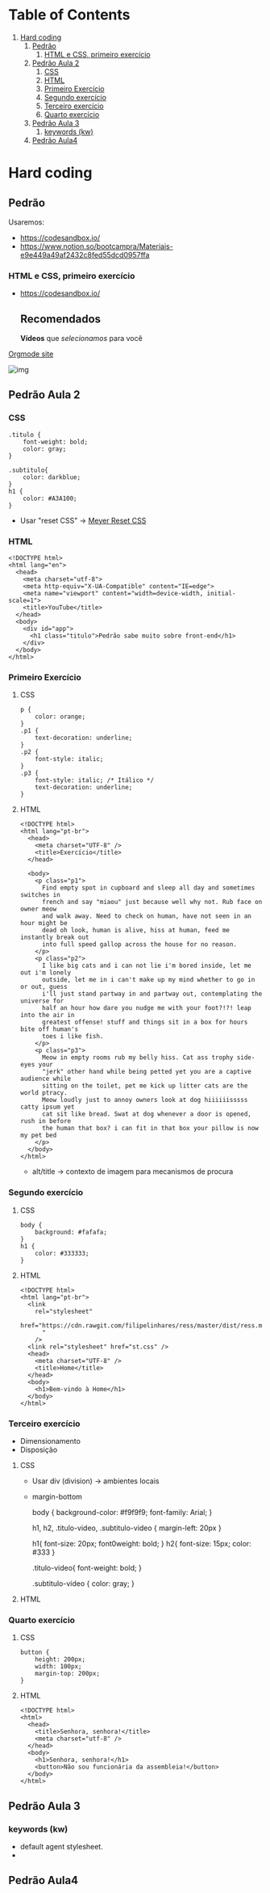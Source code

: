 
# Table of Contents

1.  [Hard coding](#org3bc74a5)
    1.  [Pedrão](#orga082b5a)
        1.  [HTML e CSS, primeiro exercício](#orgedb5535)
    2.  [Pedrão Aula 2](#orgabab554)
        1.  [CSS](#org6972b51)
        2.  [HTML](#org625e808)
        3.  [Primeiro Exercício](#orgd82ddbb)
        4.  [Segundo exercício](#org0bd35aa)
        5.  [Terceiro exercício](#org72c5f6e)
        6.  [Quarto exercício](#orgd20b598)
    3.  [Pedrão Aula 3](#org5bb1402)
        1.  [keywords (kw)](#org39236a7)
    4.  [Pedrão Aula4](#orgd7c086e)



<a id="org3bc74a5"></a>

# Hard coding


<a id="orga082b5a"></a>

## Pedrão

Usaremos:

-   <https://codesandbox.io/>
-   <https://www.notion.so/bootcampra/Materiais-e9e449a49af2432c8fed55dcd0957ffa>


<a id="orgedb5535"></a>

### HTML e CSS, primeiro exercício

-   <https://codesandbox.io/>

    <!DOCTYPE html>
    <html lang="pt-br">
      <head>
        <meta charset="UTF-8">
        <meta name="viewport" content="width=device-width, initial-scale=1">
        <link href="css/style.css" rel="stylesheet" type="text/css">
        <link rel="icon" href="https://clojurescript.org/images/cljs-logo-icon-32.png">
      </head>
      <body>
        <div id="app">
          <h2>Recomendados</h2>
          <p><strong>Vídeos</strong> que <em>selecionamos</em> para você</p>
        </div>
        <script src="js/compiled/globo.js" type="text/javascript"></script>
      </body>
    </html>

[Orgmode site](https://orgmode.org)

![img](/home/buddhilw/PP/Org/Bootcamp/Resources/PrimeiraSemana/Orgmode.jpg)


<a id="orgabab554"></a>

## Pedrão Aula 2


<a id="org6972b51"></a>

### CSS

    .titulo {
        font-weight: bold;
        color: gray;
    }
    
    .subtitulo{
        color: darkblue;
    }
    h1 {
        color: #A3A100;
    }

-   Usar "reset CSS" -> [Meyer Reset CSS](https://meyerweb.com/eric/tools/css/reset/)


<a id="org625e808"></a>

### HTML

    <!DOCTYPE html>
    <html lang="en">
      <head>
        <meta charset="utf-8">
        <meta http-equiv="X-UA-Compatible" content="IE=edge">
        <meta name="viewport" content="width=device-width, initial-scale=1">
        <title>YouTube</title>
      </head>
      <body>
        <div id="app">
          <h1 class="titulo">Pedrão sabe muito sobre front-end</h1>
        </div>
      </body>
    </html>


<a id="orgd82ddbb"></a>

### Primeiro Exercício

1.  CSS

        p {
            color: orange;
        }
        .p1 {
            text-decoration: underline;
        }
        .p2 {
            font-style: italic;
        }
        .p3 {
            font-style: italic; /* Itálico */
            text-decoration: underline;
        }

2.  HTML

        <!DOCTYPE html>
        <html lang="pt-br">
          <head>
            <meta charset="UTF-8" />
            <title>Exercício</title>
          </head>
        
          <body>
            <p class="p1">
              Find empty spot in cupboard and sleep all day and sometimes switches in
              french and say "miaou" just because well why not. Rub face on owner meow
              and walk away. Need to check on human, have not seen in an hour might be
              dead oh look, human is alive, hiss at human, feed me instantly break out
              into full speed gallop across the house for no reason.
            </p>
            <p class="p2">
              I like big cats and i can not lie i'm bored inside, let me out i'm lonely
              outside, let me in i can't make up my mind whether to go in or out, guess
              i'll just stand partway in and partway out, contemplating the universe for
              half an hour how dare you nudge me with your foot?!?! leap into the air in
              greatest offense! stuff and things sit in a box for hours bite off human's
              toes i like fish.
            </p>
            <p class="p3">
              Meow in empty rooms rub my belly hiss. Cat ass trophy side-eyes your
              "jerk" other hand while being petted yet you are a captive audience while
              sitting on the toilet, pet me kick up litter cats are the world ptracy.
              Meow loudly just to annoy owners look at dog hiiiiiisssss catty ipsum yet
              cat sit like bread. Swat at dog whenever a door is opened, rush in before
              the human that box? i can fit in that box your pillow is now my pet bed
            </p>
          </body>
        </html>
    
    -   alt/title -> contexto de imagem para mecanismos de procura


<a id="org0bd35aa"></a>

### Segundo exercício

1.  CSS

        body {
            background: #fafafa;
        }
        h1 {
            color: #333333;
        }

2.  HTML

        <!DOCTYPE html>
        <html lang="pt-br">
          <link
            rel="stylesheet"
            href="https://cdn.rawgit.com/filipelinhares/ress/master/dist/ress.min.css
        	  "
            />
          <link rel="stylesheet" href="st.css" />
          <head>
            <meta charset="UTF-8" />
            <title>Home</title>
          </head>
          <body>
            <h1>Bem-vindo à Home</h1>
          </body>
        </html>


<a id="org72c5f6e"></a>

### Terceiro exercício

-   Dimensionamento
-   Disposição

1.  CSS

    -   Usar div (division) -> ambientes locais
    -   margin-bottom
    
        body {
            background-color: #f9f9f9;
            font-family: Arial;
        }
        
        h1, h2, .titulo-video, .subtitulo-video	{
            margin-left: 20px
        }
        
        h1{
            font-size: 20px;
            font0weight: bold;
        }
        h2{
            font-size: 15px;
            color: #333
        }
        
        .titulo-video{
            font-weight: bold;
        }
        
        .subtitulo-video {
            color: gray;
        }

2.  HTML


<a id="orgd20b598"></a>

### Quarto exercício

1.  CSS

        button {
            height: 200px;
            width: 100px;
            margin-top: 200px;
        }

2.  HTML

        <!DOCTYPE html>
        <html>
          <head>
            <title>Senhora, senhora!</title>
            <meta charset="utf-8" />
          </head>
          <body>
            <h1>Senhora, senhora!</h1>
            <button>Não sou funcionária da assembleia!</button>
          </body>
        </html>


<a id="org5bb1402"></a>

## Pedrão Aula 3


<a id="org39236a7"></a>

### keywords (kw)

-   default agent stylesheet.
-   


<a id="orgd7c086e"></a>

## Pedrão Aula4

